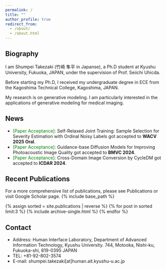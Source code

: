 ```yaml
---
permalink: /
title: ""
author_profile: true
redirect_from: 
  - /about/
  - /about.html
---
```


## Biography
<style>
  a {
    text-decoration: none;
  }
</style>
I am Shumpei Takezaki (竹崎 隼平 in Japanse), a Ph.D student at Kyushu University, Fukuoka, JAPAN, under the supervision of [Prof. Seiichi Uhicda](https://human.ait.kyushu-u.ac.jp/~uchida/index-e.html).

Before starting my Ph.D, I received my undergraduate degree in ECE from the Kagoshima Technical College, Kagoshima, JAPAN.

My research is on generative modeling. I am particularly interested in the applications of generative modeling for medical imaging.

## News
- <span style="color:green"> [Paper Acceptance]: </span> [Self-Relaxed Joint Training: Sample Selection for Severity Estimation with Ordinal Noisy Labels](https://arxiv.org/abs/2410.21885) got accepted to **WACV 2025 Oral**.
- <span style="color:green"> [Paper Acceptance]: </span> [Guidance-base Diffusion Models for Improving Photoacoustic Image Quality](https://arxiv.org/abs/2502.06354) got accepted to **BMVC 2024**.
- <span style="color:green"> [Paper Acceptance]: </span> [Cross-Domain Image Conversion by CycleDM](https://arxiv.org/abs/2403.02919) got accepted to **ICDAR 2024**.

## Recent Publications
For a more comprehensive list of publications, please see [Publications](/publications/) or visit [Google Scholar](https://scholar.google.com/citations?user=TJHgmY8AAAAJ&hl=en) page.
{% include base_path %}

{% assign sorted = site.publications | reverse %}
{% for post in sorted limit:3 %}
  {% include archive-single.html %}
{% endfor %}

## Contact
- Address: Human Interface Laboratory, Department of Advanced Information Technology, Kyushu University. 744, Motooka, Nishi-ku, Fukuoka-shi, 819-0395 JAPAN
- TEL: +81-92-802-3574
- E-mail: shumpei.takezaki[at]human.ait.kyushu-u.ac.jp
